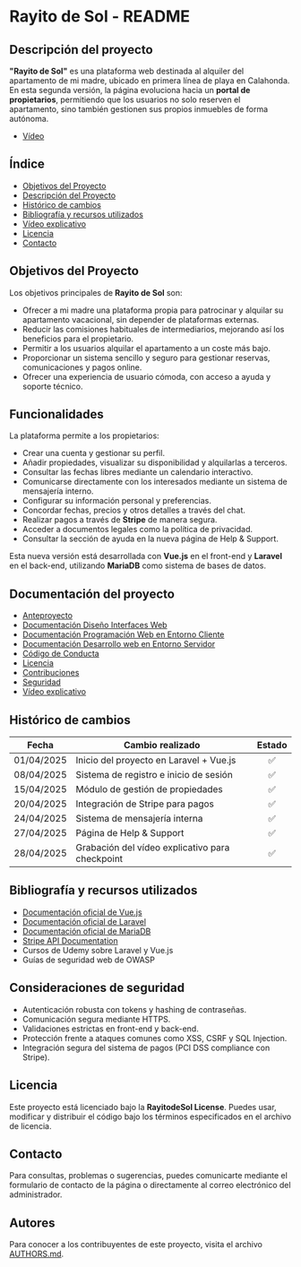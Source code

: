 # Rayito de Sol - README

## Descripción del proyecto
**"Rayito de Sol"** es una plataforma web destinada al alquiler del apartamento de mi madre, ubicado en primera línea de playa en Calahonda. En esta segunda versión, la página evoluciona hacia un **portal de propietarios**, permitiendo que los usuarios no solo reserven el apartamento, sino también gestionen sus propios inmuebles de forma autónoma.

- [Vídeo](https://youtu.be/ApJ9YaYlIlQ)

## Índice

- [Objetivos del Proyecto](#objetivos-del-proyecto)
- [Descripción del Proyecto](#descripción-del-proyecto)
- [Histórico de cambios](#histórico-de-cambios)
- [Bibliografía y recursos utilizados](#bibliografía-y-recursos-utilizados)
- [Vídeo explicativo](#vídeo-explicativo)
- [Licencia](#licencia)
- [Contacto](#contacto)

## Objetivos del Proyecto

Los objetivos principales de **Rayito de Sol** son:

- Ofrecer a mi madre una plataforma propia para patrocinar y alquilar su apartamento vacacional, sin depender de plataformas externas.
- Reducir las comisiones habituales de intermediarios, mejorando así los beneficios para el propietario.
- Permitir a los usuarios alquilar el apartamento a un coste más bajo.
- Proporcionar un sistema sencillo y seguro para gestionar reservas, comunicaciones y pagos online.
- Ofrecer una experiencia de usuario cómoda, con acceso a ayuda y soporte técnico.

## Funcionalidades

La plataforma permite a los propietarios:

- Crear una cuenta y gestionar su perfil.
- Añadir propiedades, visualizar su disponibilidad y alquilarlas a terceros.
- Consultar las fechas libres mediante un calendario interactivo.
- Comunicarse directamente con los interesados mediante un sistema de mensajería interno.
- Configurar su información personal y preferencias.
- Concordar fechas, precios y otros detalles a través del chat.
- Realizar pagos a través de **Stripe** de manera segura.
- Acceder a documentos legales como la política de privacidad.
- Consultar la sección de ayuda en la nueva página de Help & Support.

Esta nueva versión está desarrollada con **Vue.js** en el front-end y **Laravel** en el back-end, utilizando **MariaDB** como sistema de bases de datos.

## Documentación del proyecto

- [Anteproyecto](https://www.notion.so/Anteproyecto-Plantilla-1c5279a519238093af6ae105e277e424?pvs=4)
- [Documentación Diseño Interfaces Web](https://www.notion.so/212279a5192380f3b0ede1c2ec52e5cf?pvs=4)
- [Documentación Programación Web en Entorno Cliente](https://www.notion.so/Programaci-n-Web-en-Entorno-Cliente-212279a5192380009670eb3b49dbfce2?pvs=4)
- [Documentación Desarrollo web en Entorno Servidor](https://www.notion.so/212279a51923806b93dbfd44d29e90bd?pvs=4)
- [Código de Conducta](CODE_OF_CONDUCT.md)
- [Licencia](LICENSE)
- [Contribuciones](CONTRIBUTING.md)
- [Seguridad](SECURITY.md)
- [Vídeo explicativo](https://youtu.be/qilXgt90NZE)

## Histórico de cambios

| Fecha       | Cambio realizado                              | Estado |
|-------------|------------------------------------------------|:------:|
| 01/04/2025  | Inicio del proyecto en Laravel + Vue.js        | ✅ |
| 08/04/2025  | Sistema de registro e inicio de sesión         | ✅ |
| 15/04/2025  | Módulo de gestión de propiedades               | ✅ |
| 20/04/2025  | Integración de Stripe para pagos               | ✅ |
| 24/04/2025  | Sistema de mensajería interna                  | ✅ |
| 27/04/2025  | Página de Help & Support                       | ✅ |
| 28/04/2025  | Grabación del vídeo explicativo para checkpoint | ✅ |

## Bibliografía y recursos utilizados

- [Documentación oficial de Vue.js](https://vuejs.org/)
- [Documentación oficial de Laravel](https://laravel.com/docs)
- [Documentación oficial de MariaDB](https://mariadb.org/)
- [Stripe API Documentation](https://stripe.com/docs/api)
- Cursos de Udemy sobre Laravel y Vue.js
- Guías de seguridad web de OWASP

## Consideraciones de seguridad

- Autenticación robusta con tokens y hashing de contraseñas.
- Comunicación segura mediante HTTPS.
- Validaciones estrictas en front-end y back-end.
- Protección frente a ataques comunes como XSS, CSRF y SQL Injection.
- Integración segura del sistema de pagos (PCI DSS compliance con Stripe).

## Licencia
Este proyecto está licenciado bajo la **RayitodeSol License**. Puedes usar, modificar y distribuir el código bajo los términos especificados en el archivo de licencia.

## Contacto
Para consultas, problemas o sugerencias, puedes comunicarte mediante el formulario de contacto de la página o directamente al correo electrónico del administrador.

## Autores
Para conocer a los contribuyentes de este proyecto, visita el archivo [AUTHORS.md](./AUTHORS.md).
